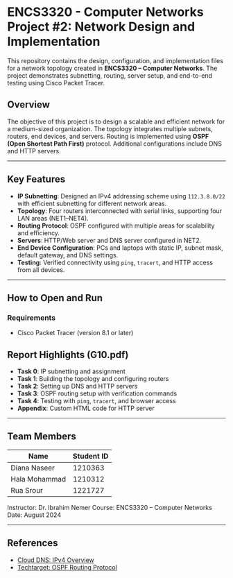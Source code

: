 
# ENCS3320 - Computer Networks Project #2: Network Design and Implementation

This repository contains the design, configuration, and implementation files for a network topology created in **ENCS3320 – Computer Networks**. The project demonstrates subnetting, routing, server setup, and end-to-end testing using Cisco Packet Tracer.

## Overview

The objective of this project is to design a scalable and efficient network for a medium-sized organization. The topology integrates multiple subnets, routers, end devices, and servers. Routing is implemented using **OSPF (Open Shortest Path First)** protocol. Additional configurations include DNS and HTTP servers.

---


## Key Features

* **IP Subnetting**: Designed an IPv4 addressing scheme using `112.3.8.0/22` with efficient subnetting for different network areas.
* **Topology**: Four routers interconnected with serial links, supporting four LAN areas (NET1–NET4).
* **Routing Protocol**: OSPF configured with multiple areas for scalability and efficiency.
* **Servers**: HTTP/Web server and DNS server configured in NET2.
* **End Device Configuration**: PCs and laptops with static IP, subnet mask, default gateway, and DNS settings.
* **Testing**: Verified connectivity using `ping`, `tracert`, and HTTP access from all devices.

---

## How to Open and Run

### Requirements

* Cisco Packet Tracer (version 8.1 or later)



## Report Highlights (G10.pdf)

* **Task 0**: IP subnetting and assignment
* **Task 1**: Building the topology and configuring routers
* **Task 2**: Setting up DNS and HTTP servers
* **Task 3**: OSPF routing setup with verification commands
* **Task 4**: Testing with `ping`, `tracert`, and browser access
* **Appendix**: Custom HTML code for HTTP server

---

## Team Members

| Name          | Student ID |
| ------------- | ---------- |
| Diana Naseer  | 1210363    |
| Hala Mohammad | 1210312    |
| Rua Srour     | 1221727    |

Instructor: Dr. Ibrahim Nemer
Course: ENCS3320 – Computer Networks
Date: August 2024

---

## References

* [Cloud DNS: IPv4 Overview](https://www.cloudns.net/blog/what-is-ipv4-everything-you-need-to-know/)
* [Techtarget: OSPF Routing Protocol](https://www.techtarget.com/searchnetworking/definition/OSPF-Open-Shortest-Path-First)


